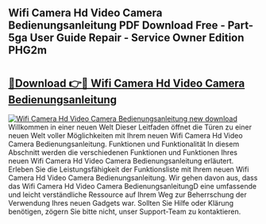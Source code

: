 ## Wifi Camera Hd Video Camera Bedienungsanleitung PDF Download Free - Part-5ga User Guide Repair - Service Owner Edition PHG2m

# <h2><a href="http://df40kjy.blite.top/?on=Wifi+Camera+Hd+Video+Camera+Bedienungsanleitung">🔗Download 👉🔴 Wifi Camera Hd Video Camera Bedienungsanleitung</a></h2>

[![Wifi Camera Hd Video Camera Bedienungsanleitung new download](https://i.imgur.com/lujVjoI.png)](http://df40kjy.blite.top/?on=Wifi+Camera+Hd+Video+Camera+Bedienungsanleitung)
Willkommen in einer neuen Welt Dieser Leitfaden öffnet die Türen zu einer neuen Welt voller Möglichkeiten mit Ihrem neuen Wifi Camera Hd Video Camera Bedienungsanleitung. Funktionen und Funktionalität In diesem Abschnitt werden die verschiedenen Funktionen und Funktionen Ihres neuen Wifi Camera Hd Video Camera Bedienungsanleitung erläutert. Erleben Sie die Leistungsfähigkeit der Funktionsliste mit Ihrem neuen Wifi Camera Hd Video Camera Bedienungsanleitung. Wir gehen davon aus, dass das Wifi Camera Hd Video Camera BedienungsanleitungD eine umfassende und leicht verständliche Ressource auf Ihrem Weg zur Beherrschung der Verwendung Ihres neuen Gadgets war. Sollten Sie Hilfe oder Klärung benötigen, zögern Sie bitte nicht, unser Support-Team zu kontaktieren.
